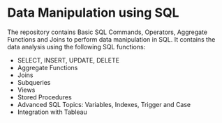 # Data Manipulation using SQL 

The repository contains Basic SQL Commands, Operators, Aggregate Functions and Joins to perform data manipulation in SQL. It contains the data analysis using the following SQL functions: 

- SELECT, INSERT, UPDATE, DELETE
- Aggregate Functions
- Joins
- Subqueries 
- Views
- Stored Procedures 
- Advanced SQL Topics: Variables, Indexes, Trigger and Case 
- Integration with Tableau 

